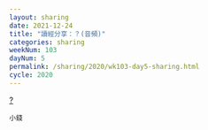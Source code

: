 ```yaml
---
layout: sharing
date: 2021-12-24
title: "讀經分享：？(音頻)"
categories: sharing
weekNum: 103
dayNum: 5
permalink: /sharing/2020/wk103-day5-sharing.html
cycle: 2020
---
```


[?](/media/sharing/2020/wk102/2021-12-24-bin.m4a)

`小錢`

